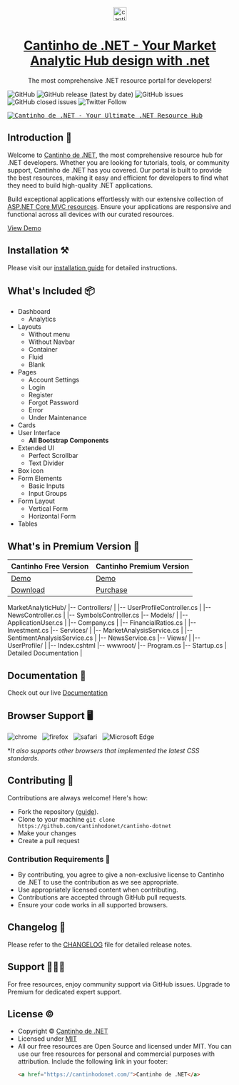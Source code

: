 <p align="center">
   <a href="https://cantinhodonet.com" target="_blank">
      <img src="https://user-images.githubusercontent.com/749684/150333149-805037bc-8874-4a1f-876a-61a9683f8ef5.png" alt="cantinho-logo" width="30px" height="auto">
   </a>
</p>

<h1 align="center">
   <a href="https://cantinhodonet.com" target="_blank" align="center">
      Cantinho de .NET - Your Market Analytic Hub design with .net 
   </a>
</h1>

<p align="center">The most comprehensive .NET resource portal for developers!</p>

![GitHub](https://img.shields.io/github/license/cantinhodonet/cantinho-dotnet) ![GitHub release (latest by date)](https://img.shields.io/github/v/release/cantinhodonet/cantinho-dotnet) ![GitHub issues](https://img.shields.io/github/issues/cantinhodonet/cantinho-dotnet) ![GitHub closed issues](https://img.shields.io/github/issues-closed/cantinhodonet/cantinho-dotnet) ![Twitter Follow](https://img.shields.io/twitter/follow/CantinhoDeDotNet?style=social)

<kbd>[![Cantinho de .NET - Your Ultimate .NET Resource Hub](https://cdn.jsdelivr.net/gh/cantinhodonet/assets/banner/banner.png)](https://cantinhodonet.com)</kbd>

## Introduction 🚀

Welcome to [Cantinho de .NET](https://cantinhodonet.com), the most comprehensive resource hub for .NET developers. Whether you are looking for tutorials, tools, or community support, Cantinho de .NET has you covered. Our portal is built to provide the best resources, making it easy and efficient for developers to find what they need to build high-quality .NET applications.

Build exceptional applications effortlessly with our extensive collection of [ASP.NET Core MVC resources](https://cantinhodonet.com/category/aspnet-core-mvc/). Ensure your applications are responsive and functional across all devices with our curated resources.

[View Demo](https://cantinhodonet.com/demo)

## Installation ⚒️

Please visit our [installation guide](https://cantinhodonet.com/docs/installation) for detailed instructions.

## What's Included 📦

- Dashboard
  - Analytics
- Layouts
  - Without menu
  - Without Navbar
  - Container
  - Fluid
  - Blank
- Pages
  - Account Settings
  - Login
  - Register
  - Forgot Password
  - Error
  - Under Maintenance
- Cards
- User Interface
  - **All Bootstrap Components**
- Extended UI
  - Perfect Scrollbar
  - Text Divider
- Box icon
- Form Elements
  - Basic Inputs
  - Input Groups
- Form Layout
  - Vertical Form
  - Horizontal Form
- Tables

## What's in Premium Version 💎

| Cantinho Free Version                                                                     | Cantinho Premium Version                                                                                                              |
| ---------------------------------------------------------------------------------------- | ---------------------------------------------------------------------------------------------------------------------------------- |
| [Demo](https://cantinhodonet.com/demo/free)                                              | [Demo](https://cantinhodonet.com/demo/premium)                                                                                     |
| [Download](https://cantinhodonet.com/download/free)                                      | [Purchase](https://cantinhodonet.com/purchase/premium)                                                                              |
MarketAnalyticHub/
|-- Controllers/
|   |-- UserProfileController.cs
|   |-- NewsController.cs
|   |-- SymbolsController.cs
|-- Models/
|   |-- ApplicationUser.cs
|   |-- Company.cs
|   |-- FinancialRatios.cs
|   |-- Investment.cs
|-- Services/
|   |-- MarketAnalysisService.cs
|   |-- SentimentAnalysisService.cs
|   |-- NewsService.cs
|-- Views/
|   |-- UserProfile/
|       |-- Index.cshtml
|-- wwwroot/
|-- Program.cs
|-- Startup.cs
                                                                  | Detailed Documentation                                                                                                             |

## Documentation 📜

Check out our live [Documentation](https://cantinhodonet.com/docs)

## Browser Support 🖥️

![chrome](https://cantinhodonet.com/assets/chrome.png)
&nbsp;&nbsp;![firefox](https://cantinhodonet.com/assets/firefox.png)
&nbsp;&nbsp;![safari](https://cantinhodonet.com/assets/safari.png)
&nbsp;&nbsp;![Microsoft Edge](https://cantinhodonet.com/assets/edge.png)

\*_It also supports other browsers that implemented the latest CSS standards._

## Contributing 🦸

Contributions are always welcome! Here's how:

- Fork the repository ([guide](https://docs.github.com/en/get-started/quickstart/fork-a-repo)).
- Clone to your machine `git clone https://github.com/cantinhodonet/cantinho-dotnet`
- Make your changes
- Create a pull request

### Contribution Requirements 🧰

- By contributing, you agree to give a non-exclusive license to Cantinho de .NET to use the contribution as we see appropriate.
- Use appropriately licensed content when contributing.
- Contributions are accepted through GitHub pull requests.
- Ensure your code works in all supported browsers.

## Changelog 📆

Please refer to the [CHANGELOG](CHANGELOG.md) file for detailed release notes.

## Support 🧑🏻‍💻

For free resources, enjoy community support via GitHub issues. Upgrade to Premium for dedicated expert support.

## License &copy;

- Copyright © [Cantinho de .NET](https://cantinhodonet.com/)
- Licensed under [MIT](LICENSE)
- All our free resources are Open Source and licensed under MIT. You can use our free resources for personal and commercial purposes with attribution. Include the following link in your footer:
  ```html
  <a href="https://cantinhodonet.com/">Cantinho de .NET</a>
